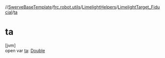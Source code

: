 //[SwerveBaseTemplate](../../../../index.md)/[frc.robot.utils](../../index.md)/[LimelightHelpers](../index.md)/[LimelightTarget_Fiducial](index.md)/[ta](ta.md)

# ta

[jvm]\
open var [ta](ta.md): [Double](https://kotlinlang.org/api/latest/jvm/stdlib/kotlin/-double/index.html)
